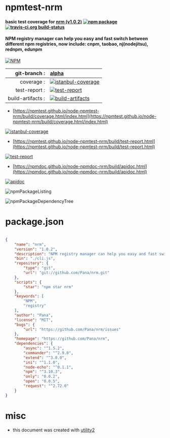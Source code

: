 # npmtest-nrm

#### basic test coverage for  [nrm (v1.0.2)](https://github.com/Pana/nrm)  [![npm package](https://img.shields.io/npm/v/npmtest-nrm.svg?style=flat-square)](https://www.npmjs.org/package/npmtest-nrm) [![travis-ci.org build-status](https://api.travis-ci.org/npmtest/node-npmtest-nrm.svg)](https://travis-ci.org/npmtest/node-npmtest-nrm)

#### NPM registry manager can help you easy and fast switch between different npm registries, now include: cnpm, taobao, nj(nodejitsu), rednpm, edunpm

[![NPM](https://nodei.co/npm/nrm.png?downloads=true&downloadRank=true&stars=true)](https://www.npmjs.com/package/nrm)

| git-branch : | [alpha](https://github.com/npmtest/node-npmtest-nrm/tree/alpha)|
|--:|:--|
| coverage : | [![istanbul-coverage](https://npmtest.github.io/node-npmtest-nrm/build/coverage.badge.svg)](https://npmtest.github.io/node-npmtest-nrm/build/coverage.html/index.html)|
| test-report : | [![test-report](https://npmtest.github.io/node-npmtest-nrm/build/test-report.badge.svg)](https://npmtest.github.io/node-npmtest-nrm/build/test-report.html)|
| build-artifacts : | [![build-artifacts](https://npmtest.github.io/node-npmtest-nrm/glyphicons_144_folder_open.png)](https://github.com/npmtest/node-npmtest-nrm/tree/gh-pages/build)|

- [https://npmtest.github.io/node-npmtest-nrm/build/coverage.html/index.html](https://npmtest.github.io/node-npmtest-nrm/build/coverage.html/index.html)

[![istanbul-coverage](https://npmtest.github.io/node-npmtest-nrm/build/screenCapture.buildCi.browser.%252Ftmp%252Fbuild%252Fcoverage.lib.html.png)](https://npmtest.github.io/node-npmtest-nrm/build/coverage.html/index.html)

- [https://npmtest.github.io/node-npmtest-nrm/build/test-report.html](https://npmtest.github.io/node-npmtest-nrm/build/test-report.html)

[![test-report](https://npmtest.github.io/node-npmtest-nrm/build/screenCapture.buildCi.browser.%252Ftmp%252Fbuild%252Ftest-report.html.png)](https://npmtest.github.io/node-npmtest-nrm/build/test-report.html)

- [https://npmdoc.github.io/node-npmdoc-nrm/build/apidoc.html](https://npmdoc.github.io/node-npmdoc-nrm/build/apidoc.html)

[![apidoc](https://npmdoc.github.io/node-npmdoc-nrm/build/screenCapture.buildCi.browser.%252Ftmp%252Fbuild%252Fapidoc.html.png)](https://npmdoc.github.io/node-npmdoc-nrm/build/apidoc.html)

![npmPackageListing](https://npmtest.github.io/node-npmtest-nrm/build/screenCapture.npmPackageListing.svg)

![npmPackageDependencyTree](https://npmtest.github.io/node-npmtest-nrm/build/screenCapture.npmPackageDependencyTree.svg)



# package.json

```json

{
    "name": "nrm",
    "version": "1.0.2",
    "description": "NPM registry manager can help you easy and fast switch between different npm registries, now include: cnpm, taobao, nj(nodejitsu), rednpm, edunpm",
    "bin": "./cli.js",
    "repository": {
        "type": "git",
        "url": "git://github.com/Pana/nrm.git"
    },
    "scripts": {
        "star": "npm star nrm"
    },
    "keywords": [
        "NPM",
        "registry"
    ],
    "author": "Pana",
    "license": "MIT",
    "bugs": {
        "url": "https://github.com/Pana/nrm/issues"
    },
    "homepage": "https://github.com/Pana/nrm",
    "dependencies": {
        "async": "^1.5.2",
        "commander": "^2.9.0",
        "extend": "^3.0.0",
        "ini": "^1.1.0",
        "node-echo": "^0.1.1",
        "npm": "^3.10.3",
        "only": "0.0.2",
        "open": "0.0.5",
        "request": "^2.72.0"
    }
}
```



# misc
- this document was created with [utility2](https://github.com/kaizhu256/node-utility2)
